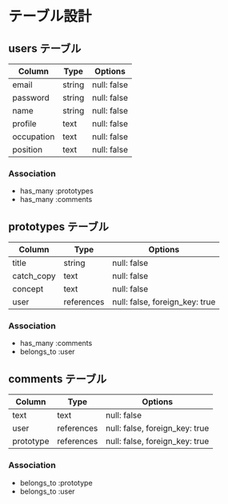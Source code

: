 # テーブル設計

## users テーブル

| Column   | Type   | Options     |
| -------- | ------ | ----------- |
| email    | string | null: false |
| password | string | null: false |
| name     | string | null: false |
| profile  | text   | null: false |
|occupation| text   | null: false |
| position | text   | null: false |

### Association

- has_many :prototypes
- has_many :comments

## prototypes テーブル

| Column   | Type     | Options                       |
| ------   | ------   | -----------                   |
| title    | string   | null: false                   |
|catch_copy| text     | null: false                   | 
| concept  | text     | null: false                   |
| user     |references| null: false, foreign_key: true|

### Association

- has_many :comments
- belongs_to :user

## comments テーブル

| Column   | Type       | Options                        |
| -------  | ---------- | ------------------------------ |
| text     | text       | null: false                   |
| user     | references | null: false, foreign_key: true |
| prototype| references | null: false, foreign_key: true |

### Association

- belongs_to :prototype
- belongs_to :user
